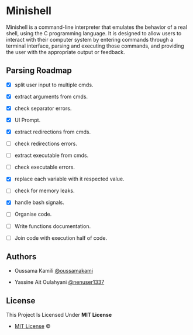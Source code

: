 
# Minishell

Minishell is a command-line interpreter that emulates the behavior of a real shell, using the C programming language. It is designed to allow users to interact with their computer system by entering commands through a terminal interface, parsing and executing those commands, and providing the user with the appropriate output or feedback.


## Parsing Roadmap

- [x]   split user input to multiple cmds.
- [x]   extract arguments from cmds.
- [x]   check separator errors.
- [x]   UI Prompt.
- [x]   extract redirections from cmds.
- [ ]   check redirections errors.
- [ ]   extract executable from cmds.
- [ ]   check executable errors.
- [X]   replace each variable with it respected value.
- [ ]   check for memory leaks.
- [X]   handle bash signals.
- [ ]   Organise code.
- [ ]	Write functions documentation.
- [ ]   Join code with execution half of code.


## Authors

- Oussama Kamili [@oussamakami](https://github.com/oussamakami)

- Yassine Ait Oulahyani [@nenuser1337](https://github.com/nenuser1337)

## License

This Project Is Licensed Under **MIT License**

- [MIT License](https://github.com/oussamakami/minishell/blob/master/LICENSE) &copy;

